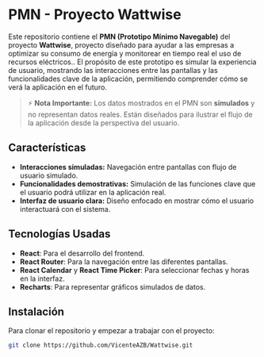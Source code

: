 # PMN - Proyecto Wattwise

Este repositorio contiene el **PMN (Prototipo Mínimo Navegable)** del proyecto **Wattwise**, proyecto diseñado para ayudar a las empresas a optimizar su consumo de energía y monitorear en tiempo real el uso de recursos eléctricos.. El propósito de este prototipo es simular la experiencia de usuario, mostrando las interacciones entre las pantallas y las funcionalidades clave de la aplicación, permitiendo comprender cómo se verá la aplicación en el futuro.

> ⚡ **Nota Importante:** Los datos mostrados en el PMN son **simulados** y no representan datos reales. Están diseñados para ilustrar el flujo de la aplicación desde la perspectiva del usuario.
> 
## Características

- **Interacciones simuladas:** Navegación entre pantallas con flujo de usuario simulado.
- **Funcionalidades demostrativas:** Simulación de las funciones clave que el usuario podrá utilizar en la aplicación real.
- **Interfaz de usuario clara:** Diseño enfocado en mostrar cómo el usuario interactuará con el sistema.

## Tecnologías Usadas

- **React**: Para el desarrollo del frontend.
- **React Router**: Para la navegación entre las diferentes pantallas.
- **React Calendar** y **React Time Picker**: Para seleccionar fechas y horas en la interfaz.
- **Recharts**: Para representar gráficos simulados de datos.

## Instalación

Para clonar el repositorio y empezar a trabajar con el proyecto:

```bash
git clone https://github.com/VicenteAZB/Wattwise.git

